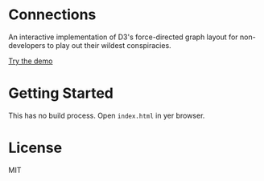 # Connections
An interactive implementation of D3's force-directed graph layout for non-developers to play out their wildest conspiracies.

[Try the demo](https://crashspringfield.github.io/connections/)

# Getting Started

This has no build process. Open `index.html` in yer browser.

# License
MIT
